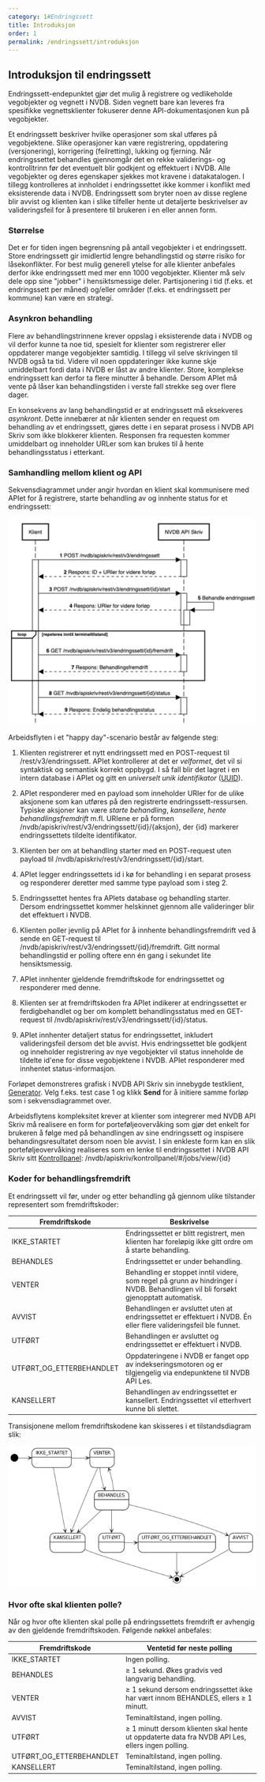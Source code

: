```yaml
---
category: 1#Endringssett
title: Introduksjon
order: 1
permalink: /endringssett/introduksjon
---
```


## Introduksjon til endringssett

Endringssett-endepunktet gjør det mulig å registrere og vedlikeholde vegobjekter og vegnett i NVDB. Siden vegnett
bare kan leveres fra spesifikke vegnettsklienter fokuserer denne API-dokumentasjonen kun på vegobjekter.

Et endringssett beskriver hvilke operasjoner som skal utføres på vegobjektene. Slike operasjoner kan være registrering,
oppdatering (versjonering), korrigering (feilretting), lukking og fjerning. Når endringssettet behandles gjennomgår det
en rekke validerings- og kontrolltrinn før det eventuelt blir godkjent og effektuert i NVDB. Alle vegobjekter og deres egenskaper sjekkes
mot kravene i datakatalogen. I tillegg kontrolleres at innholdet i endringssettet ikke kommer i konflikt med eksisterende
data i NVDB. Endringssett som bryter noen av disse reglene blir avvist og klienten kan i slike tilfeller hente ut detaljerte
beskrivelser av valideringsfeil for å presentere til brukeren i en eller annen form.

### Størrelse

Det er for tiden ingen begrensning på antall vegobjekter i et endringssett. Store endringssett gir imidlertid lengre behandlingstid og
større risiko for låsekonflikter. For best mulig generell ytelse for alle klienter anbefales derfor ikke endringssett med mer enn 1000 vegobjekter.
Klienter må selv dele opp sine "jobber" i hensiktsmessige deler. Partisjonering i tid (f.eks. et endringssett per måned) og/eller områder
(f.eks. et endringssett per kommune) kan være en strategi.
 
### Asynkron behandling

Flere av behandlingstrinnene krever oppslag i eksisterende data i NVDB og vil derfor kunne ta noe tid, spesielt for
klienter som registrerer eller oppdaterer mange vegobjekter samtidig. I tillegg vil selve skrivingen til NVDB også ta tid.
Videre vil noen oppdateringer ikke kunne skje umiddelbart fordi data i NVDB er låst av andre klienter. Store, komplekse endringssett
kan derfor ta flere minutter å behandle. Dersom APIet må vente på låser kan behandlingstiden i verste fall strekke seg over flere dager.

En konsekvens av lang behandlingstid er at endringssett må eksekveres _asynkront_. Dette innebærer at når klienten sender en request om
behandling av et endringssett, gjøres dette i en separat prosess i NVDB API Skriv som ikke blokkerer klienten. Responsen
fra requesten kommer umiddelbart og inneholder URLer som kan brukes til å hente behandlingsstatus i etterkant.

### Samhandling mellom klient og API

Sekvensdiagrammet under angir hvordan en klient skal kommunisere med APIet for å registrere, starte behandling av og innhente status for et endringssett:

![samhandling mellom klient og API](../assets/arbeidsflyt_endringssett.png "Samhandling mellom klient og API")

Arbeidsflyten i et "happy day"-scenario består av følgende steg:

1. Klienten registrerer et nytt endringssett med en POST-request til /rest/v3/endringssett. APIet kontrollerer at
det er _velformet_, det vil si syntaktisk og semantisk korrekt oppbygd. I så fall blir det lagret i en intern database i APIet og gitt en
_universelt unik identifikator_ ([UUID](https://en.wikipedia.org/wiki/Universally_unique_identifier)).

2. APIet responderer med en payload som inneholder URIer for de ulike aksjonene som kan utføres på den registrerte endringssett-ressursen.
Typiske aksjoner kan være _starte behandling_, _kansellere_, _hente behandlingsfremdrift_ m.fl. URIene er på formen /nvdb/apiskriv/rest/v3/endringssett/{id}/{aksjon},
der {id} markerer endringssettets tildelte identifikator.

3. Klienten ber om at behandling starter med en POST-request uten payload til /nvdb/apiskriv/rest/v3/endringssett/{id}/start.

4. APIet legger endringssettets id i kø for behandling i en separat prosess og responderer deretter med samme type payload som i steg 2.

5. Endringssettet hentes fra APIets database og behandling starter. Dersom endringssettet kommer helskinnet gjennom alle valideringer blir
det effektuert i NVDB.

6. Klienten poller jevnlig på APIet for å innhente behandlingsfremdrift ved å sende en GET-request til /nvdb/apiskriv/rest/v3/endringssett/{id}/fremdrift.
Gitt normal behandlingstid er polling oftere enn én gang i sekundet lite hensiktsmessig.

7. APIet innhenter gjeldende fremdriftskode for endringssettet og responderer med denne.

8. Klienten ser at fremdriftskoden fra APIet indikerer at endringssettet er ferdigbehandlet og ber om komplett behandlingsstatus med en
GET-request til /nvdb/apiskriv/rest/v3/endringssett/{id}/status.

9. APIet innhenter detaljert status for endringssettet, inkludert valideringsfeil dersom det ble avvist. Hvis endringssettet ble godkjent
og inneholder registrering av nye vegobjekter vil status inneholde de tildelte id'ene for disse vegobjektene i NVDB. APIet responderer med innhentet
status-informasjon.

Forløpet demonstreres grafisk i NVDB API Skriv sin innebygde testklient, [Generator](generator.md). Velg f.eks. test case 1 og klikk **Send** for å initiere
samme forløp som i sekvensdiagrammet over. 

Arbeidsflytens kompleksitet krever at klienter som integrerer med NVDB API Skriv må realisere en form for porteføljeovervåking som gjør det enkelt
for brukeren å følge med på behandlingen av sine endringssett og inspisere behandingsresultatet dersom noen ble avvist. I sin enkleste form
kan en slik porteføljeovervåking realiseres som en lenke til endringssettet i NVDB API Skriv sitt [Kontrollpanel](kontrollpanel.md):
/nvdb/apiskriv/kontrollpanel/#/jobs/view/{id}

### Koder for behandlingsfremdrift

Et endringssett vil før, under og etter behandling gå gjennom ulike tilstander representert som fremdriftskoder:

Fremdriftskode|Beskrivelse
-|-
IKKE_STARTET|Endringssettet er blitt registrert, men klienten har foreløpig ikke gitt ordre om å starte behandling.
BEHANDLES|Endringssettet er under behandling.
VENTER|Behandling er stoppet inntil videre, som regel på grunn av hindringer i NVDB. Behandlingen vil bli forsøkt gjenopptatt automatisk.
AVVIST|Behandlingen er avsluttet uten at endringssettet er effektuert i NVDB. Én eller flere valideringsfeil ble funnet.
UTFØRT|Behandlingen er avsluttet og endringssettet er effektuert i NVDB.  
UTFØRT_OG_ETTERBEHANDLET|Oppdateringene i NVDB er fanget opp av indekseringsmotoren og er tilgjengelig via endepunktene til NVDB API Les.
KANSELLERT|Behandlingen av endringssettet er kansellert. Endringssettet vil etterhvert kunne bli slettet.

Transisjonene mellom fremdriftskodene kan skisseres i et tilstandsdiagram slik:

![transisjoner mellom fremdriftskoder](../assets/tilstandsdiagram_endringssett.png "Transisjoner mellom fremdriftskoder")

### Hvor ofte skal klienten polle?
 
Når og hvor ofte klienten skal polle på endringssettets fremdrift er avhengig av den gjeldende fremdriftskoden. Følgende nøkkel anbefales:

Fremdriftskode|Ventetid før neste polling
-|-
IKKE_STARTET|Ingen polling.
BEHANDLES|&ge; 1 sekund. Økes gradvis ved langvarig behandling.
VENTER|&ge; 1 sekund dersom endringssettet ikke har vært innom BEHANDLES, ellers &ge; 1 minutt.
AVVIST|Teminaltilstand, ingen polling.
UTFØRT|&ge; 1 minutt dersom klienten skal hente ut oppdaterte data fra NVDB API Les, ellers ingen polling.  
UTFØRT_OG_ETTERBEHANDLET|Teminaltilstand, ingen polling.
KANSELLERT|Teminaltilstand, ingen polling.
